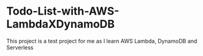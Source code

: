 # Todo-List-with-AWS-LambdaXDynamoDB
This project is a test project for me as I learn AWS Lambda, DynamoDB and Serverless
